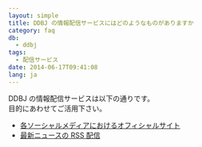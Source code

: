 ```yaml
---
layout: simple
title: DDBJ の情報配信サービスにはどのようなものがありますか
category: faq
db:
  - ddbj
tags: 
  - 配信サービス
date: 2014-06-17T09:41:08
lang: ja
--- 
```


DDBJ の情報配信サービスは以下の通りです。    
目的にあわせてご活用下さい。  

  - [各ソーシャルメディアにおけるオフィシャルサイト](/policies.html#third-party-sites )
  - [最新ニュースの RSS 配信](/data-feed.html )

